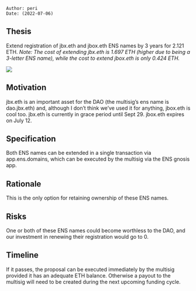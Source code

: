 
 
```plain text
Author: peri
Date: (2022-07-06)
```

## Thesis

Extend registration of jbx.eth and jbox.eth ENS names by 3 years for 2.121 ETH.
_Note: The cost of extending jbx.eth is 1.697 ETH (higher due to being a 3-letter ENS name), while the cost to extend jbox.eth is only 0.424 ETH._

![](https://s3.us-west-2.amazonaws.com/secure.notion-static.com/433bae04-f723-456e-a474-59edfb5ad4b2/Untitled.png?X-Amz-Algorithm=AWS4-HMAC-SHA256&X-Amz-Content-Sha256=UNSIGNED-PAYLOAD&X-Amz-Credential=AKIAT73L2G45EIPT3X45%2F20220722%2Fus-west-2%2Fs3%2Faws4_request&X-Amz-Date=20220722T173504Z&X-Amz-Expires=3600&X-Amz-Signature=954b3e97dee2f5878bcf402171d05052c2bbc74809e688a679bed9dee89689fe&X-Amz-SignedHeaders=host&x-id=GetObject)

## Motivation

jbx.eth is an important asset for the DAO (the multisig’s ens name is dao.jbx.eth) and, although I don’t think we’ve used it for anything, jbox.eth is cool too. jbx.eth is currently in grace period until Sept 29. jbox.eth expires on July 12.

## Specification

Both ENS names can be extended in a single transaction via app.ens.domains, which can be executed by the multisig via the ENS gnosis app.

## Rationale

This is the only option for retaining ownership of these ENS names.

## Risks

One or both of these ENS names could become worthless to the DAO, and our investment in renewing their registration would go to 0.

## Timeline

If it passes, the proposal can be executed immediately by the multisig provided it has an adequate ETH balance. Otherwise a payout to the multisig will need to be created during the next upcoming funding cycle.
